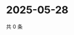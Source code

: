 # 2025-05-28

共 0 条

<!-- BEGIN ZHIHUVIDEO -->
<!-- 最后更新时间 Wed May 28 2025 04:13:06 GMT+0800 (China Standard Time) -->

<!-- END ZHIHUVIDEO -->
